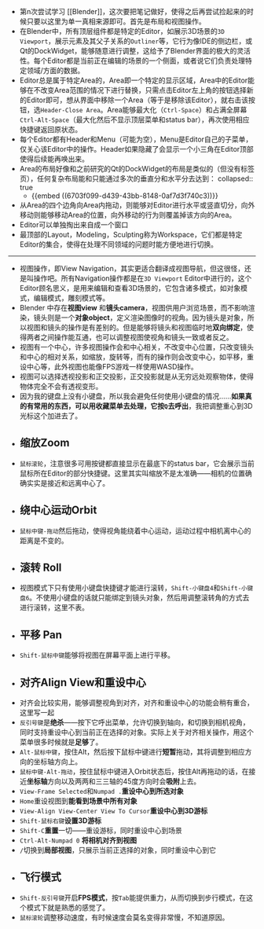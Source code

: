 - 第n次尝试学习 [[Blender]]，这次要把笔记做好，使得之后再尝试捡起来的时候只要以这里为单一真相来源即可。首先是布局和视图操作。
- 在Blender中，所有顶层组件都是特定的Editor，如展示3D场景的`3D Viewport`，展示元素及其父子关系的`Outliner`等，它行为像IDE的侧边栏，或Qt的DockWidget，能够随意进行调整，这给予了Blender界面的极大的灵活性。每个Editor都是当前正在编辑的场景的一个侧面，或者说它们负责处理特定领域/方面的数据。
- Editor总是属于特定Area的，Area即一个特定的显示区域，Area中的Editor能够在不改变Area范围的情况下进行替换，只需点击Editor左上角的按钮选择新的Editor即可，想从界面中移除一个Area（等于是移除该Editor），就右击该按钮，选`Header-Close Area`。Area能够最大化（`Ctrl-Space`）和占满全屏幕`Ctrl-Alt-Space`（最大化然后不显示顶层菜单和status bar），再次使用相应快捷键返回原状态。
- 每个Editor都有Header和Menu（可能为空），Menu是Editor自己的子菜单，仅关心该Editor中的操作。Header如果隐藏了会显示一个小三角在Editor顶部使得后续能再唤出来。
- Area的布局好像和之前研究的Qt的DockWidget的布局是类似的（但没有标签页），任何复杂布局能和只能通过多次的垂直分和水平分去达到：
  collapsed:: true
	- {{embed ((6703f099-d439-43bb-8148-0af7d3f740c3))}}
- 从Area的四个边角向Area内拖动，则能够对Editor进行水平或竖直切分，向外移动则能够移动Area的位置，向外移动的行为则覆盖掉该方向的Area。
- Editor可以单独掏出来自成一个窗口
- 最顶部的Layout，Modeling，Sculpting称为Workspace，它们都是特定Editor的集合，使得在处理不同领域的问题时能方便地进行切换。
- ---
- 视图操作，即View Navigation，其实更适合翻译成视图导航，但这很怪，还是叫操作吧。所有Navigation操作都是在`3D Viewport` Editor中进行的，这个Editor顾名思义，是用来编辑和查看3D场景的，它包含诸多模式，如对象模式，编辑模式，雕刻模式等。
- Blender 中存在**视图view** 和**镜头camera**，视图供用户浏览场景，而不影响渲染，镜头则是一个**对象object**，定义渲染图像时的视角。因为镜头是对象，所以视图和镜头的操作是有差别的。但是能够将镜头和视图临时地**双向绑定**，使得两者之间操作能互通，也可以调整视图使视角和镜头一致或者反之。
- 视图有一个中心，许多视图操作会和中心相关，不改变中心位置，只改变镜头和中心的相对关系，如缩放，旋转等，而有的操作则会改变中心，如平移，重设中心等，此外视图也能像FPS游戏一样使用WASD操作。
- 视图可以选择透视投影和正交投影，正交投影就是从无穷远处观察物体，使得物体完全不会有透视变形。
- 因为我的键盘上没有小键盘，所以我会避免任何使用小键盘的情况……**如果真的有常用的东西，可以用收藏菜单去处理，它按`Q`去呼出**，我把调整重心到3D光标这个加进去了。
- ## 缩放Zoom
- `鼠标滚轮`，注意很多可用按键都直接显示在最底下的status bar，它会展示当前鼠标所在Editor的部分快捷键。这里其实叫缩放不是太准确——相机的位置确确实实是接近和远离中心了。
- ## 绕中心运动Orbit
- `鼠标中键-拖动`然后拖动，使得视角能绕着中心运动，运动过程中相机离中心的距离是不变的。
- ## 滚转 Roll
- 视图模式下只有使用小键盘快捷键才能进行滚转，`Shift-小键盘4`和`Shift-小键盘6`。不使用小键盘的话就只能绑定到镜头对象，然后用调整滚转角的方式去进行滚转，这里不表。
- ## 平移 Pan
- `Shift-鼠标中键`能够将视图在屏幕平面上进行平移。
- ## 对齐Align View和重设中心
- 对齐会比较实用，能够调整视角到对齐，对齐和重设中心的功能会稍有重合，这里写一起
- `反引号键`是**绝杀**——按下它呼出菜单，允许切换到轴向，和切换到相机视角，同时支持重设中心到当前正在选择的对象。实际上关于对齐相关操作，用这个菜单很多时候就是**足够**了。
- `Alt-鼠标中键`，按住Alt，然后按下鼠标中键进行**短暂**拖动，其将调整到相应方向的坐标轴方向上。
- `鼠标中键-Alt-拖动`，按住鼠标中键进入Orbit状态后，按住Alt再拖动的话，在接近**坐标轴**方向以及两两和三三轴的45度方向时会**吸附**上去。
- `View-Frame Selected`和`Numpad .`**重设中心到所选对象**
- `Home`重设视图到**能看到场景中所有对象**
- `View-Align View-Center View To Cursor`**重设中心到3D游标**
- `Shift-鼠标右键`**设置3D游标**
- `Shift-C`**重置**一切——重设游标，同时重设中心到场景
- `Ctrl-Alt-Numpad 0` **将相机对齐到视图**
- `/`切换到**局部视图**，只展示当前正选择的对象，同时重设中心到它
- ## 飞行模式
- `Shift-反引号键`开启**FPS模式**，按`Tab`能提供重力，从而切换到步行模式，在这个模式下就是熟悉的感觉了。
- `鼠标滚轮`调整移动速度，有时候速度会莫名变得非常慢，不知道原因。